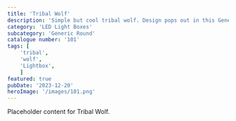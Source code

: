 ```yaml
---
title: 'Tribal Wolf'
description: 'Simple but cool tribal wolf. Design pops out in this Generic Round light.'
category: 'LED Light Boxes'
subcategory: 'Generic Round'
catalogue number: '101'
tags: [
    'tribal', 
    'wolf',
    'Lightbox', 
    ]
featured: true
pubDate: '2023-12-20'
heroImage: '/images/101.png'
---
```


Placeholder content for Tribal Wolf.